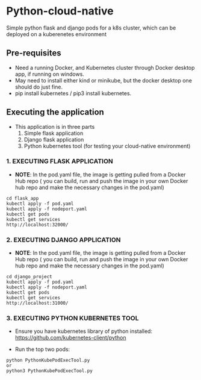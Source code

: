 # Python-cloud-native
Simple python flask and django pods for a k8s cluster, which can be deployed on a kuberenetes environment

## Pre-requisites 

- Need a running Docker, and Kubernetes cluster through Docker desktop app, if running on windows.
- May need to install either kind or minikube, but the docker desktop one should do just fine.
- pip install kubernetes / pip3 install kubernetes.
  
## Executing the application
- This application is in three parts
  1. Simple flask application
  2. Django flask application
  3. Python kubernetes tool (for testing your cloud-native environment)
    
### 1. EXECUTING FLASK APPLICATION
- **NOTE**: In the pod.yaml file, the image is getting pulled from a Docker Hub repo 
  ( you can build, run and push the image in your own Docker hub repo and make the necessary changes in the pod.yaml)
````
cd flask_app
kubectl apply -f pod.yaml
kubectl apply -f nodeport.yaml
kubectl get pods
kubectl get services
http://localhost:32000/
````

### 2. EXECUTING DJANGO APPLICATION
- **NOTE**: In the pod.yaml file, the image is getting pulled from a Docker Hub repo 
  ( you can build, run and push the image in your own Docker hub repo and make the necessary changes in the pod.yaml)
````
cd django_project
kubectl apply -f pod.yaml
kubectl apply -f nodeport.yaml
kubectl get pods
kubectl get services
http://localhost:31000/
````

### 3. EXECUTING PYTHON KUBERNETES TOOL

- Ensure you have kubernetes library of python installed: https://github.com/kubernetes-client/python

- Run the top two pods:
````
python PythonKubePodExecTool.py 
or 
python3 PythonKubePodExecTool.py
````
